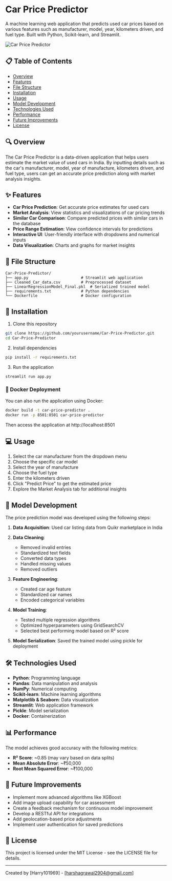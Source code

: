 # Car Price Predictor

A machine learning web application that predicts used car prices based on various features such as manufacturer, model, year, kilometers driven, and fuel type. Built with Python, Scikit-learn, and Streamlit.

![Car Price Predictor](![image](https://github.com/user-attachments/assets/2423c354-94e9-4086-812b-0c0cbcf7e7f1)
)

## 📋 Table of Contents

- [Overview](#overview)
- [Features](#features)
- [File Structure](#file-structure)
- [Installation](#installation)
- [Usage](#usage)
- [Model Development](#model-development)
- [Technologies Used](#technologies-used)
- [Performance](#performance)
- [Future Improvements](#future-improvements)
- [License](#license)

## 🔍 Overview

The Car Price Predictor is a data-driven application that helps users estimate the market value of used cars in India. By inputting details such as the car's manufacturer, model, year of manufacture, kilometers driven, and fuel type, users can get an accurate price prediction along with market analysis insights.

## ✨ Features

- **Car Price Prediction**: Get accurate price estimates for used cars
- **Market Analysis**: View statistics and visualizations of car pricing trends
- **Similar Car Comparison**: Compare predicted prices with similar cars in the database
- **Price Range Estimation**: View confidence intervals for predictions
- **Interactive UI**: User-friendly interface with dropdowns and numerical inputs
- **Data Visualization**: Charts and graphs for market insights

## 📁 File Structure

```
Car-Price-Predictor/
├── app.py                       # Streamlit web application
├── Cleaned_Car_data.csv         # Preprocessed dataset
├── LinearRegressionModel_Final.pkl  # Serialized trained model
├── requirements.txt             # Python dependencies
└── Dockerfile                   # Docker configuration
```

## 🚀 Installation

1. Clone this repository

```bash
git clone https://github.com/yourusername/Car-Price-Predictor.git
cd Car-Price-Predictor
```

2. Install dependencies

```bash
pip install -r requirements.txt
```

3. Run the application

```bash
streamlit run app.py
```

### 🐳 Docker Deployment

You can also run the application using Docker:

```bash
docker build -t car-price-predictor .
docker run -p 8501:8501 car-price-predictor
```

Then access the application at http://localhost:8501

## 💻 Usage

1. Select the car manufacturer from the dropdown menu
2. Choose the specific car model
3. Select the year of manufacture
4. Choose the fuel type
5. Enter the kilometers driven
6. Click "Predict Price" to get the estimated price
7. Explore the Market Analysis tab for additional insights

## 🧠 Model Development

The price prediction model was developed using the following steps:

1. **Data Acquisition**: Used car listing data from Quikr marketplace in India
2. **Data Cleaning**:

   - Removed invalid entries
   - Standardized text fields
   - Converted data types
   - Handled missing values
   - Removed outliers

3. **Feature Engineering**:

   - Created car age feature
   - Standardized car names
   - Encoded categorical variables

4. **Model Training**:

   - Tested multiple regression algorithms
   - Optimized hyperparameters using GridSearchCV
   - Selected best performing model based on R² score

5. **Model Serialization**: Saved the trained model using pickle for deployment

## 🛠️ Technologies Used

- **Python**: Programming language
- **Pandas**: Data manipulation and analysis
- **NumPy**: Numerical computing
- **Scikit-learn**: Machine learning algorithms
- **Matplotlib & Seaborn**: Data visualization
- **Streamlit**: Web application framework
- **Pickle**: Model serialization
- **Docker**: Containerization

## 📊 Performance

The model achieves good accuracy with the following metrics:

- **R² Score**: ~0.85 (may vary based on data splits)
- **Mean Absolute Error**: ~₹50,000
- **Root Mean Squared Error**: ~₹100,000

## 🔮 Future Improvements

- Implement more advanced algorithms like XGBoost
- Add image upload capability for car assessment
- Create a feedback mechanism for continuous model improvement
- Develop a RESTful API for integrations
- Add geolocation-based price adjustments
- Implement user authentication for saved predictions

## 📄 License

This project is licensed under the MIT License - see the LICENSE file for details.

---

Created by [Harry101969] - [harshagrawal2904@gmail.com]
